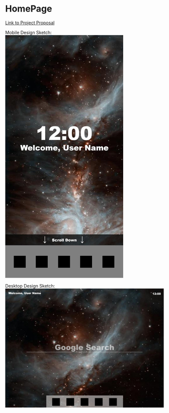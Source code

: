 # HomePage

[Link to Project Proposal](https://docs.google.com/document/d/1eUlVbwn00N0Hz7KFeAcO-brKU4Sb-6ueqrEJiC-mO3c/edit?usp=sharing)

Mobile Design Sketch:
![Mobile Sketch](./assets/images/mobile-sketch.jpg)

Desktop Design Sketch:
![Desktop Sketch](./assets/images/desktop-sketch.jpg)

